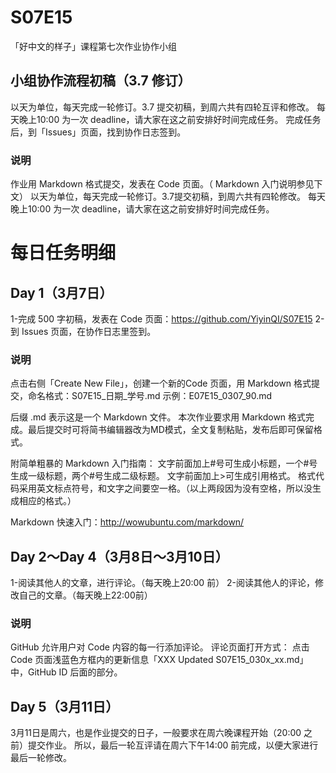# S07E15

「好中文的样子」课程第七次作业协作小组

## 小组协作流程初稿（3.7 修订）

以天为单位，每天完成一轮修订。3.7 提交初稿，到周六共有四轮互评和修改。
每天晚上10:00 为一次 deadline，请大家在这之前安排好时间完成任务。
完成任务后，到「Issues」页面，找到协作日志签到。

### 说明

作业用 Markdown 格式提交，发表在 Code 页面。（ Markdown 入门说明参见下文）
以天为单位，每天完成一轮修订。3.7提交初稿，到周六共有四轮修改。
每天晚上10:00 为一次 deadline，请大家在这之前安排好时间完成任务。

# 每日任务明细

## Day 1（3月7日）

1-完成 500 字初稿，发表在 Code 页面：https://github.com/YiyinQI/S07E15
2-到 Issues 页面，在协作日志里签到。

### 说明 

点击右侧「Create New File」，创建一个新的Code  页面，用 Markdown 格式提交，命名格式：S07E15_日期_学号.md
示例：E07E15_0307_90.md

后缀 .md 表示这是一个 Markdown 文件。
本次作业要求用 Markdown 格式完成。最后提交时可将简书编辑器改为MD模式，全文复制粘贴，发布后即可保留格式。

附简单粗暴的 Markdown 入门指南：
文字前面加上#号可生成小标题，一个#号生成一级标题，两个#号生成二级标题。
文字前面加上>可生成引用格式。
格式代码采用英文标点符号，和文字之间要空一格。（以上两段因为没有空格，所以没生成相应的格式。）

Markdown 快速入门：http://wowubuntu.com/markdown/ 

## Day 2～Day 4（3月8日～3月10日）
1-阅读其他人的文章，进行评论。（每天晚上20:00 前）
2-阅读其他人的评论，修改自己的文章。（每天晚上22:00前）

### 说明
GitHub 允许用户对 Code 内容的每一行添加评论。
评论页面打开方式：
点击 Code 页面浅蓝色方框内的更新信息「XXX Updated S07E15_030x_xx.md」中，GitHub ID 后面的部分。

## Day 5（3月11日）
3月11日是周六，也是作业提交的日子，一般要求在周六晚课程开始（20:00 之前）提交作业。
所以，最后一轮互评请在周六下午14:00 前完成，以便大家进行最后一轮修改。

